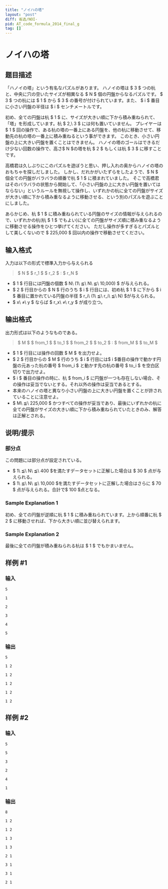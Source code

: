 ```yaml
---
title: "ノイハの塔"
layout: "post"
diff: 省选/NOI-
pid: AT_code_formula_2014_final_g
tag: []
---
```


# ノイハの塔

## 题目描述

[problemUrl]: https://atcoder.jp/contests/code-formula-2014-final/tasks/code_formula_2014_final_g

「ハノイの塔」という有名なパズルがあります。 ハノイの塔は $ 3 $ つの杭と、中央に穴の空いたサイズが相異なる $ N $ 個の円盤からなるパズルです。 $ 3 $ つの杭には $ 1 $ から $ 3 $ の番号が付けられています。また、 $ i $ 番目に小さい円盤の半径は $ i $ センチメートルです。

初め、全ての円盤は杭 $ 1 $ に、サイズが大きい順に下から積み重ねられて、「塔」を形成しています。杭 $ 2,\ 3 $ には何も置いていません。 プレイヤーは $ 1 $ 回の操作で、ある杭の塔の一番上にある円盤を、他の杭に移動させて、移動先の杭の塔の一番上に積み重ねるという事ができます。 このとき、小さい円盤の上に大きい円盤を置くことはできません。 ハノイの塔のゴールはできるだけ少ない回数の操作で、高さ$ N $の塔を杭 $ 2 $ もしくは杭 $ 3 $ に移すことです。

高橋君は久しぶりにこのパズルを遊ぼうと思い、押し入れの奥からハノイの塔のおもちゃを探しだしました。 しかし、だれかがいたずらをしたようで、$ N $ 個全ての円盤がバラバラの順番で杭 $ 1 $ に積まれていました。 そこで高橋君はそのバラバラの状態から開始して、「小さい円盤の上に大きい円盤を置いてはならない」というルールを無視して操作し、いずれかの杭に全ての円盤がサイズが大きい順に下から積み重なるように移動させる、という別のパズルを遊ぶことにしました。

あらかじめ、杭 $ 1 $ に積み重ねられている円盤のサイズの情報が与えられるので、いずれかの杭(杭 $ 1 $ でもよい)に全ての円盤がサイズ順に積み重なるように移動させる操作をひとつ挙げてください。 ただし操作が多すぎるとパズルとして美しくないので $ 225,000 $ 回以内の操作で移動させてください。

## 输入格式

入力は以下の形式で標準入力から与えられる

> $ N $ $ r_1 $ $ r_2 $ : $ r_N $

- $ 1 $ 行目には円盤の個数 $ N\ (1\ ≦\ N\ ≦\ 10,000) $ が与えられる。
- $ 2 $ 行目からの $ N $ 行のうち $ i $ 行目には、初め杭 $ 1 $ に下から $ i $ 番目に置かれている円盤の半径 $ r_i\ (1\ ≦\ r_i\ ≦\ N) $が与えられる。
- $ x\ ≠\ y $ ならば $ r_x\ ≠\ r_y $ が成り立つ。

## 输出格式

出力形式は以下のようなものである。

> $ M $ $ from_1 $ $ to_1 $ $ from_2 $ $ to_2 $ : $ from_M $ $ to_M $

- $ 1 $ 行目には操作の回数 $ M $ を出力せよ。
- $ 2 $ 行目からの $ M $ 行のうち $ i $ 行目には$ i $番目の操作で動かす円盤の元あった杭の番号 $ from_i $ と動かす先の杭の番号 $ to_i $ を空白区切りで出力せよ。
- $ i $ 番目の操作の時に、杭 $ from_i $ に円盤が一つも存在しない場合、その操作は妥当でないとする。それ以外の操作は妥当であるとする。
- 本来のハノイの塔と異なり小さい円盤の上に大きい円盤を置くことが許されていることに注意せよ。
- $ M\ ≦\ 225,000 $ かつすべての操作が妥当であり、最後にいずれかの杭に全ての円盤がサイズの大きい順に下から積み重ねられていたときのみ、解答は正解とされる。

## 说明/提示

### 部分点

この問題には部分点が設定されている。

- $ 1\ ≦\ N\ ≦\ 400 $を満たすデータセットに正解した場合は $ 30 $ 点が与えられる。
- $ 1\ ≦\ N\ ≦\ 10,000 $を満たすデータセットに正解した場合はさらに $ 70 $ 点が与えられる。合計で$ 100 $点となる。

### Sample Explanation 1

初め、全ての円盤が逆順に杭 $ 1 $ に積み重ねられています。上から順番に杭 $ 2 $ に移動させれば、下から大きい順に並び替えられます。

### Sample Explanation 2

最後に全ての円盤が積み重ねられる杭は $ 1 $ でもかまいません。

## 样例 #1

### 输入

```
5
1
2
3
4
5
```

### 输出

```
5
1 2
1 2
1 2
1 2
1 2
```

## 样例 #2

### 输入

```
5
5
3
2
4
1
```

### 输出

```
8
1 2
1 2
1 3
1 3
2 1
3 1
3 1
2 1
```

